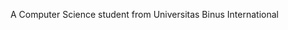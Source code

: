 A Computer Science student from Universitas Binus International

<!---
ToyotaPrius9/ToyotaPrius9 is a ✨ special ✨ repository because its `README.md` (this file) appears on your GitHub profile.
You can click the Preview link to take a look at your changes.
--->
